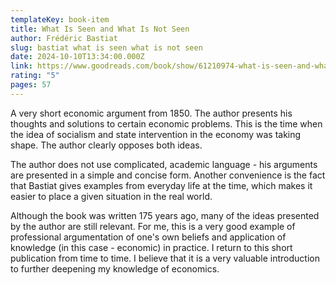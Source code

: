 ```yaml
---
templateKey: book-item
title: What Is Seen and What Is Not Seen
author: Frédéric Bastiat
slug: bastiat what is seen what is not seen
date: 2024-10-10T13:34:00.000Z
link: https://www.goodreads.com/book/show/61210974-what-is-seen-and-what-is-not-seen?ac=1&from_search=true&qid=97VSiRgyg5&rank=2
rating: "5"
pages: 57
---
```

A very short economic argument from 1850. The author presents his thoughts and solutions to certain economic problems. This is the time when the idea of ​​socialism and state intervention in the economy was taking shape. The author clearly opposes both ideas.

The author does not use complicated, academic language - his arguments are presented in a simple and concise form. Another convenience is the fact that Bastiat gives examples from everyday life at the time, which makes it easier to place a given situation in the real world.

Although the book was written 175 years ago, many of the ideas presented by the author are still relevant. For me, this is a very good example of professional argumentation of one's own beliefs and application of knowledge (in this case - economic) in practice. I return to this short publication from time to time. I believe that it is a very valuable introduction to further deepening my knowledge of economics.
